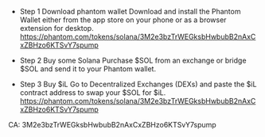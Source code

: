 * Step 1 Download phantom wallet
Download and install the Phantom Wallet either from the app store on your phone or as a browser extension for desktop.
https://phantom.com/tokens/solana/3M2e3bzTrWEGksbHwbubB2nAxCxZBHzo6KTSvY7spump

* Step 2 Buy some Solana
Purchase $SOL from an exchange or bridge $SOL and send it to your Phantom wallet.

* Step 3 Buy $iL
Go to Decentralized Exchanges (DEXs) and paste the $iL contract address to swap your $SOL for $iL.
https://phantom.com/tokens/solana/3M2e3bzTrWEGksbHwbubB2nAxCxZBHzo6KTSvY7spump

CA: 3M2e3bzTrWEGksbHwbubB2nAxCxZBHzo6KTSvY7spump
